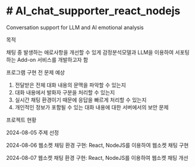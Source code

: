 <h1># AI_chat_supporter_react_nodejs</h1>
Conversation support for LLM and AI emotional analysis

목적

채팅 중 발생하는 애로사항을 개선할 수 있게 감정분석모델과 LLM을 이용하여 서포팅하는 Add-on 서비스를 개발하고자 함

프로그램 구현 전 문제 예상

1. 전달받은 전체 대화 내용의 문맥을 파악할 수 있는지
2. 대화 내용에서 발화자 구분을 처리할 수 있는지
3. 실시간 채팅 환경이기 때문에 응답을 빠르게 처리할 수 있는지
4. 개인적인 정보가 포함될 수 있는 대화 내용에 대한 서버에서의 보안 문제

프로젝트 현황

2024-08-05 
주제 선정

2024-08-06
웹소켓 채팅 환경 구현: React, NodeJS를 이용하여 웹소켓 채팅 구현

2024-08-07
웹소켓 채팅 환경 구현: React, NodeJS를 이용하여 웹소켓 채팅 개선





